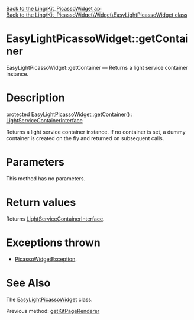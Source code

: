 [Back to the Ling/Kit_PicassoWidget api](https://github.com/lingtalfi/Kit_PicassoWidget/blob/master/doc/api/Ling/Kit_PicassoWidget.md)<br>
[Back to the Ling\Kit_PicassoWidget\Widget\EasyLightPicassoWidget class](https://github.com/lingtalfi/Kit_PicassoWidget/blob/master/doc/api/Ling/Kit_PicassoWidget/Widget/EasyLightPicassoWidget.md)


EasyLightPicassoWidget::getContainer
================



EasyLightPicassoWidget::getContainer — Returns a light service container instance.




Description
================


protected [EasyLightPicassoWidget::getContainer](https://github.com/lingtalfi/Kit_PicassoWidget/blob/master/doc/api/Ling/Kit_PicassoWidget/Widget/EasyLightPicassoWidget/getContainer.md)() : [LightServiceContainerInterface](https://github.com/lingtalfi/Light/blob/master/doc/api/Ling/Light/ServiceContainer/LightServiceContainerInterface.md)




Returns a light service container instance.
If no container is set, a dummy container is created on the fly and returned on subsequent calls.




Parameters
================

This method has no parameters.


Return values
================

Returns [LightServiceContainerInterface](https://github.com/lingtalfi/Light/blob/master/doc/api/Ling/Light/ServiceContainer/LightServiceContainerInterface.md).


Exceptions thrown
================

- [PicassoWidgetException](https://github.com/lingtalfi/Kit_PicassoWidget/blob/master/doc/api/Ling/Kit_PicassoWidget/Exception/PicassoWidgetException.md).&nbsp;







See Also
================

The [EasyLightPicassoWidget](https://github.com/lingtalfi/Kit_PicassoWidget/blob/master/doc/api/Ling/Kit_PicassoWidget/Widget/EasyLightPicassoWidget.md) class.

Previous method: [getKitPageRenderer](https://github.com/lingtalfi/Kit_PicassoWidget/blob/master/doc/api/Ling/Kit_PicassoWidget/Widget/EasyLightPicassoWidget/getKitPageRenderer.md)<br>

